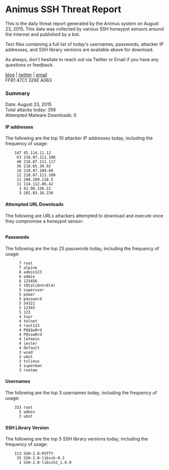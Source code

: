 # Animus SSH Threat Report

This is the daily threat report generated by the Animus system on August 23, 2015. This data was collected by various SSH honeypot sensors around the Internet and published by a bot.  

Text files containing a full list of today's usernames, passwords, attacker IP addresses, and SSH library versions are available above for download.  

As always, don't hesitate to reach out via Twitter or Email if you have any questions or feedback.  

[blog](http://morris.guru) | [twitter](https://twitter.com/andrew___morris) | [email](mailto:andrew@morris.guru)  
FFB1 47C1 326E A063  

### Summary

Date: August 23, 2015  
Total attacks today: 356  
Attempted Malware Downloads: 0 

#### IP addresses
The following are the top 10 attacker IP addresses today, including the frequency of usage:
```
    147 45.114.11.12
     63 218.87.111.108
     48 218.87.111.117
     36 218.65.30.92
     18 218.87.109.60
     12 218.87.111.109
     11 208.109.118.5
     11 114.112.86.42
      3 42.96.156.22
      3 202.83.16.236
```

#### Attempted URL Downloads
The following are URLs attackers attempted to download and execute once they compromise a honeypot sensor:
```
```

#### Passwords
The following are the top 25 passwords today, including the frequency of usage:
```
      7 root
      7 alpine
      6 admin123
      6 admin
      6 123456
      5 t0talc0ntr0l4!
      5 superuser
      5 power
      5 password
      5 54321
      5 12345
      5 123
      4 toor
      4 telnet
      4 root123
      4 P@$$w0rd
      4 P@ssw0rd
      4 letmein
      4 jester
      4 default
      3 wsad
      3 ubnt
      3 tslinux
      3 superman
      3 rootme
```

#### Usernames
The following are the top 3 usernames today, including the frequency of usage:
```
    333 root
      5 admin
      3 ubnt
```

#### SSH Library Version
The following are the top 5 SSH library versions today, including the frequency of usage:
```
    113 SSH-2.0-PUTTY
     35 SSH-2.0-libssh-0.1
      1 SSH-2.0-libssh2_1.6.0
```
